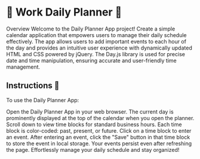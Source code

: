 # 📅 Work Daily Planner  📅
Overview 
Welcome to the Daily Planner App project!  Create a simple calendar application that empowers users to manage their daily schedule effectively. The app allows users to add important events to each hour of the day and provides an intuitive user experience with dynamically updated HTML and CSS powered by jQuery. The Day.js library is used for precise date and time manipulation, ensuring accurate and user-friendly time management.

## Instructions 📝
To use the Daily Planner App:

Open the Daily Planner App in your web browser. 
The current day is prominently displayed at the top of the calendar when you open the planner.
Scroll down to view time blocks for standard business hours.
Each time block is color-coded: past, present, or future.
Click on a time block to enter an event.
After entering an event, click the "Save" button in that time block to store the event in local storage.
Your events persist even after refreshing the page.
Effortlessly manage your daily schedule and stay organized! 
